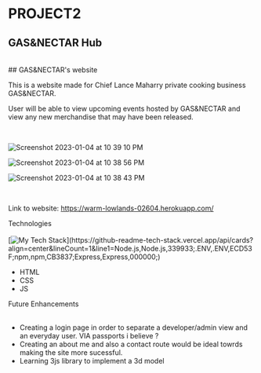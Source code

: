 # PROJECT2
## GAS&NECTAR Hub
<br>
## GAS&NECTAR's website

This is a website made for Chief Lance Maharry private cooking business GAS&NECTAR. 

User will be able to view upcoming events hosted by GAS&NECTAR and view any new merchandise that may have been released. 




<br>

![Screenshot 2023-01-04 at 10 39 10 PM](https://user-images.githubusercontent.com/96135428/210702982-933a59f1-fef9-44aa-9a4f-83ec606f3d7c.png)

![Screenshot 2023-01-04 at 10 38 56 PM](https://user-images.githubusercontent.com/96135428/210702983-49900bb6-dba7-4694-9eeb-684965a6a7da.png)

![Screenshot 2023-01-04 at 10 38 43 PM](https://user-images.githubusercontent.com/96135428/210702986-423200e0-469d-4722-99ad-84f81f467ea4.png)

<br>

Link to website: https://warm-lowlands-02604.herokuapp.com/

Technologies <br>
<br>
[![My Tech Stack](https://github-readme-tech-stack.vercel.app/api/cards?align=center&lineCount=1&line1=Node.js,Node.js,339933;.ENV,.ENV,ECD53F;npm,npm,CB3837;Express,Express,000000;)](https://github-readme-tech-stack.vercel.app/api/cards?align=center&lineCount=1&line1=Node.js,Node.js,339933;.ENV,.ENV,ECD53F;npm,npm,CB3837;Express,Express,000000;)

* HTML
* CSS
* JS


Future Enhancements <br>
<br>
* Creating a login page in order to separate a developer/admin view and an everyday user. VIA passports i believe ? 
* Creating an about me and also a contact route would be ideal towrds making the site more sucessful.
* Learning 3js library to implement a 3d model 

